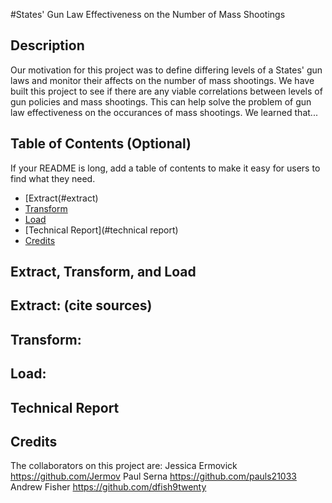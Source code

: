 #States' Gun Law Effectiveness on the Number of Mass Shootings

## Description

Our motivation for this project was to define differing levels of a States' gun laws and monitor their affects on the number of mass shootings.  We have built this project to see if there are any viable correlations between levels of gun policies and mass shootings.  This can help solve the problem of gun law effectiveness on the occurances of mass shootings.  We learned that...


## Table of Contents (Optional)

If your README is long, add a table of contents to make it easy for users to find what they need.

- [Extract(#extract)
- [Transform](#transform)
- [Load](#load)
- [Technical Report](#technical report)
- [Credits](#credits)



## Extract, Transform, and Load

## Extract:  (cite sources)


## Transform:


## Load:



## Technical Report


## Credits

The collaborators on this project are: Jessica Ermovick https://github.com/Jermov
                                       Paul Serna https://github.com/pauls21033
                                       Andrew Fisher https://github.com/dfish9twenty
                                       
                                       




